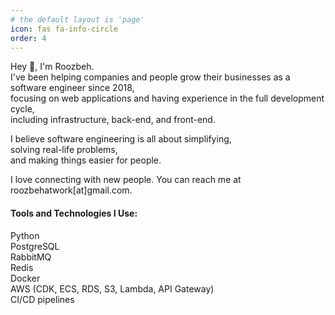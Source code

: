 ```yaml
---
# the default layout is 'page'
icon: fas fa-info-circle
order: 4
---
```


Hey 👋, I'm Roozbeh.\
I've been helping companies and people grow their businesses as a software engineer since 2018,\
focusing on web applications and having experience in the full development cycle,\
including infrastructure, back-end, and front-end.

I believe software engineering is all about simplifying,\
solving real-life problems,\
and making things easier for people. 

I love connecting with new people. You can reach me at roozbehatwork[at]gmail.com.

#### Tools and Technologies I Use:

Python\
PostgreSQL\
RabbitMQ\
Redis\
Docker\
AWS (CDK, ECS, RDS, S3, Lambda, API Gateway)\
CI/CD pipelines
